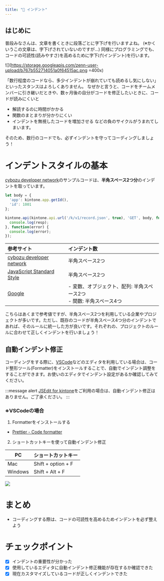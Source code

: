 ```yaml
---
title: "🍵 インデント"
---
```


## はじめに
普段みなさんは、文章を書くときに段落ごとに字下げを行いますよね。
(※かくいうこの文章は、字下げされていないのですが...)
同様にプログラミングでも、コードの可読性(読みやすさ)を高めるために字下げ(インデント)を行います。

![](https://storage.googleapis.com/zenn-user-upload/b767b552714051a0f64515ac.png =400x)

「数行程度のコードなら、多少インデントが崩れていても読めるし気にしない」といったスタンスはよろしくありません。
なぜかと言うと、コードをチームメンバーに引き継いだときや、数ヶ月後の自分がコードを修正したいときに、コードが読みにくいと
- 解読するのに時間がかかる
- 関数のまとまりが分かりにくい
- インデントを無視したコードを増加させる
などの負のサイクルがうまれてしまいます。

そのため、数行のコードでも、必ずインデントを守ってコーディングしましょう！

# インデントスタイルの基本

[cybozu developer network](https://developer.cybozu.io/hc/ja/articles/360028177472)のサンプルコードは、**半角スペース2つ分**のインデントを取っています。

```javascript:sample.js
let body = {
  'app': kintone.app.getId(),
  'id': 1001
};

kintone.api(kintone.api.url('/k/v1/record.json', true), 'GET', body, function(resp) {
  console.log(resp);
}, function(error) {
  console.log(error);
});
```

|参考サイト|インデント数|
|:--|:--|
|[cybozu developer network](https://developer.cybozu.io/hc/ja/articles/360028177472)|半角スペース2つ|
|[JavaScript Standard Style](https://standardjs.com/rules.html)|半角スペース2つ
|[Google](https://cou929.nu/data/google_javascript_style_guide/#id41)|- 変数、オブジェクト、配列: 半角スペース2つ <br> - 関数: 半角スペース4つ|

こちらはあくまで参考値ですが、半角スペース2つを利用している企業やプロジェクトが多いです。ただし、既存のコードが半角スペース4つ分のインデントであれば、そのルールに統一した方が良いです。それぞれの、プロジェクトのルールに合わせて正しくインデントを行いましょう！

## 自動インデント修正
コーディングをする際に、[VSCode](https://code.visualstudio.com/)などのエディタを利用している場合は、コード整形ツール(Formatter)をインストールすることで、自動でインデント調整をすることができます。お使いのエディタでインデント設定があるか確認してみてください。

:::message alert
[JSEdit for kintone](https://developer.cybozu.io/hc/ja/articles/205452653-JSEdit-for-kintone)をご利用の場合は、自動インデント修正はありません。ご了承ください。
:::

### ※VSCodeの場合

1. Formatterをインストールする
  - [Prettier - Code formatter](https://marketplace.visualstudio.com/items?itemName=esbenp.prettier-vscode)
2. ショートカットキーを使って自動インデント修正

|PC|ショートカットキー|
|--|--|
|Mac|Shift + option + F|
|Windows|Shift + Alt + F|

![](https://storage.googleapis.com/zenn-user-upload/d59b0cf8cc37580a04e2baef.gif)

# まとめ
- コーディングする際は、コードの可読性を高めるためインデントを必ず整えよう
# チェックポイント
- [x] インデントの重要性が分かった
- [x] 使用しているエディタに自動インデント修正機能が存在するか確認できた
- [x] 現在カスタマイズしているコードが正しくインデントできた

